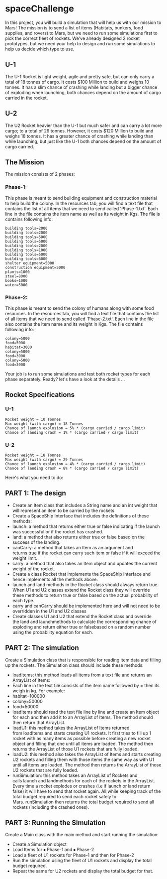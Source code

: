 # spaceChallenge
In this project, you will build a simulation that will help us with our mission to Mars!
The mission is to send a list of items (Habitats, bunkers, food supplies, and rovers) to Mars, but we need to run some simulations first to pick the correct fleet of rockets.
We've already designed 2 rocket prototypes, but we need your help to design and run some simulations to help us decide which type to use.


## U-1
The U-1 Rocket is light weight, agile and pretty safe, but can only carry a total of 18 tonnes of cargo. It costs $100 Million to build and weighs 10 tonnes. It has a slim chance of crashing while landing but a bigger chance of exploding when launching, both chances depend on the amount of cargo carried in the rocket.

## U-2
The U2 Rocket heavier than the U-1 but much safer and can carry a lot more cargo; to a total of 29 tonnes. However, it costs $120 Million to build and weighs 18 tonnes. It has a greater chance of crashing while landing than while launching, but just like the U-1 both chances depend on the amount of cargo carried.

## The Mission
The mission consists of 2 phases:

### Phase-1:
This phase is meant to send building equipment and construction material to help build the colony. In the resources tab, you will find a text file that contains the list of all items that we need to send called 'Phase-1.txt'. Each line in the file contains the item name as well as its weight in Kgs.
The file is contains following info:

```building tools=2000
building tools=2000
building tools=2000
building tools=5000
building tools=5000
building tools=2000
building tools=1000
building tools=5000
building tools=6000
shelter equipment=5000
construction equipment=5000
plants=1000
steel=8000
books=1000
water=5000
```

### Phase-2:
This phase is meant to send the colony of humans along with some food resources. In the resources tab, you will find a text file that contains the list of all items that we need to send called 'Phase-2.txt'. Each line in the file also contains the item name and its weight in Kgs.
The file contains following info:
```habitat=3000
colony=5000
food=5000
habitat=3000
colony=5000
food=3000
colony=5000
food=3000
```

Your job is to run some simulations and test both rocket types for each phase separately.
Ready? let's have a look at the details ...
## Rocket Specifications
### U-1
```Rocket cost = $100 Million
Rocket weight = 10 Tonnes
Max weight (with cargo) = 18 Tonnes
Chance of launch explosion = 5% * (cargo carried / cargo limit)
Chance of landing crash = 1% * (cargo carried / cargo limit)
```
### U-2
```Rocket cost = $120 Million
Rocket weight = 18 Tonnes
Max weight (with cargo) = 29 Tonnes
Chance of launch explosion = 4% * (cargo carried / cargo limit)
Chance of landing crash = 8% * (cargo carried / cargo limit)
```
Here's what you need to do:
## PART 1: The design
*	Create an Item class that includes a String name and an int weight that will represent an item to be carried by the rockets
*	Create a SpaceShip Interface that includes the definitions of these methods:
*	launch: a method that returns either true or false indicating if the launch was successful or if the rocket has crashed.
*	land: a method that also returns either true or false based on the success of the landing.
*	canCarry: a method that takes an Item as an argument and returns true if the rocket can carry such item or false if it will exceed the weight limit.
*	carry: a method that also takes an Item object and updates the current weight of the rocket.
*	Create a class Rocket that implements the SpaceShip Interface and hence implements all the methods above.
*	launch and land methods in the Rocket class should always return true. When U1 and U2 classes extend the Rocket class they will override these methods to return true or false based on the actual probability of each type.
*	carry and canCarry should be implemented here and will not need to be overridden in the U1 and U2 classes
*	Create classes U1 and U2 that extend the Rocket class and override the land and launchmethods to calculate the corresponding chance of exploding and return either true or falsebased on a random number using the probability equation for each.
## PART 2: The simulation
Create a Simulation class that is responsible for reading item data and filling up the rockets. The Simulation class should include these methods:
*	loadItems: this method loads all items from a text file and returns an ArrayList of Items:
*	Each line in the text file consists of the item name followed by = then its weigh in kg. For example:
*	habitat=100000
*	colony=50000
*	food=50000
*	loadItems should read the text file line by line and create an Item object for each and then add it to an ArrayList of Items. The method should then return that ArrayList.
*	loadU1: this method takes the ArrayList of Items returned from loadItems and starts creating U1 rockets. It first tries to fill up 1 rocket with as many items as possible before creating a new rocket object and filling that one until all items are loaded. The method then returns the ArrayList of those U1 rockets that are fully loaded.
*	loadU2: this method also takes the ArrayList of Items and starts creating U2 rockets and filling them with those items the same way as with U1 until all items are loaded. The method then returns the ArrayList of those U2 rockets that are fully loaded.
*	runSimulation: this method takes an ArrayList of Rockets and calls launch and landmethods for each of the rockets in the ArrayList. Every time a rocket explodes or crashes (i.e if launch or land return false) it will have to send that rocket again. All while keeping track of the total budget required to send each rocket safely to Mars. runSimulation then returns the total budget required to send all rockets (including the crashed ones).
## PART 3: Running the Simulation
Create a Main class with the main method and start running the simulation:
*	Create a Simulation object
*	Load Items for ⦁	Phase-1 and ⦁	Phase-2
*	Load a fleet of U1 rockets for Phase-1 and then for Phase-2
*	Run the simulation using the fleet of U1 rockets and display the total budget required.
*	Repeat the same for U2 rockets and display the total budget for that.
